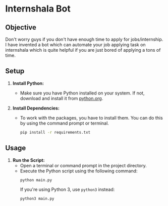 # Internshala Bot

## Objective

Don't worry guys if you don't have enough time to apply for jobs/internship. I have invented a bot which can automate your job applying task on internshala which is quite helpful if you are just bored of applying a tons of time.

## Setup

1. **Install Python:**
   - Make sure you have Python installed on your system. If not, download and install it from [python.org](https://www.python.org/).

2. **Install Dependencies:**
   - To work with the packages, you have to install them. You can do this by using the command prompt or terminal.
     ```bash
     pip install -r requirements.txt
     ```

## Usage

1. **Run the Script:**
   - Open a terminal or command prompt in the project directory.
   - Execute the Python script using the following command:
     ```bash
     python main.py
     ```
     If you're using Python 3, use `python3` instead:
     ```bash
     python3 main.py
     ```


